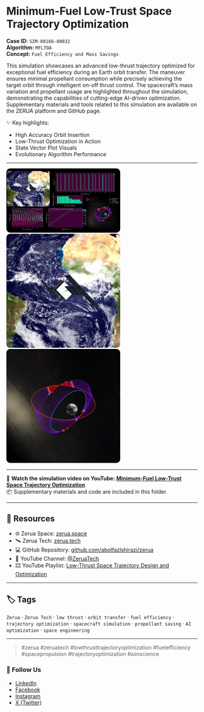 # Minimum-Fuel Low-Trust Space Trajectory Optimization

**Case ID:** `SIM-00166-00032`  
**Algorithm:** `MFLTOA`  
**Concept:** `Fuel Efficiency and Mass Savings`  

This simulation showcases an advanced low-thrust trajectory optimized for exceptional fuel efficiency during an Earth orbit transfer. The maneuver ensures minimal propellant consumption while precisely achieving the target orbit through intelligent on-off thrust control. The spacecraft’s mass variation and propellant usage are highlighted throughout the simulation, demonstrating the capabilities of cutting-edge AI-driven optimization. Supplementary materials and tools related to this simulation are available on the ZERUA platform and GitHub page.

✨ Key highlights:
- High Accuracy Orbit Insertion  
- Low-Thrust Optimization in Action  
- State Vector Plot Visuals  
- Evolutionary Algorithm Performance  

---

<img src="./prev_sim.jpg" alt="Resized Image" style="border-color:#ffffff;border-radius:10px;width:300px;"/>
<img src="./prev_sat.jpg" alt="Resized Image" style="border-color:#ffffff;border-radius:10px;width:300px;"/>
<img src="./prev_orb.jpg" alt="Resized Image" style="border-color:#ffffff;border-radius:10px;width:300px;"/>

---

🎥 **Watch the simulation video on YouTube: [Minimum-Fuel Low-Trust Space Trajectory Optimization](https://www.youtube.com/watch?v)**  
📦 Supplementary materials and code are included in this folder.

---

## 🔗 Resources
- 🌐 Zerua Space: [zerua.space](https://www.zerua.space)  
- 🛰 Zerua Tech: [zerua.tech](https://www.zerua.tech)  
- 💻 GitHub Repository: [github.com/abolfazlshirazi/zerua](https://github.com/abolfazlshirazi/zerua)  
- 🎥 YouTube Channel: [@ZeruaTech](https://www.youtube.com/@ZeruaTech)  
- 🎞 YouTube Playlist: [Low-Thrust Space Trajectory Design and Optimization](https://www.youtube.com/playlist?list=PLJMfURpxHVVkWjTQBiavZLb4bVetN_96z)  

---

## 🏷 Tags
`Zerua` · `Zerua Tech` · `low thrust` · `orbit transfer` · `fuel efficiency` · `trajectory optimization` · `spacecraft simulation` · `propellant saving` · `AI optimization` · `space engineering`

---

> #zerua #zeruatech #lowthrusttrajectoryoptimization #fuelefficiency #spacepropulsion #trajectoryoptimization #aiinscience

### 📱 Follow Us
- [LinkedIn](https://www.linkedin.com/company/zeruatech)  
- [Facebook](https://www.facebook.com/zeruatech/)  
- [Instagram](https://www.instagram.com/zeruatech)  
- [X (Twitter)](https://www.twitter.com/zeruatech)  
